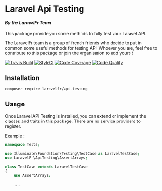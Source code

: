 # Laravel Api Testing
#### _By the LaravelFr Team_

This package provide you some methods to fully test your Laravel API.

The LaravelFr team is a group of french friends who decide to put in common some useful methods for testing API.
Whoever you are, feel free to contribute to this package or join the organisation to add yours !


[![Travis Build](https://img.shields.io/travis/laravelfr/api-testing/master.svg)](https://travis-ci.org/laravelfr/api-testing?branch=master) 
[![StyleCI](https://styleci.io/repos/74501976/shield?branch=master)](https://styleci.io/repos/74501976) 
[![Code Coverage](https://img.shields.io/scrutinizer/coverage/g/laravelfr/api-testing.svg)](https://scrutinizer-ci.com/g/laravelfr/api-testing/?branch=master) 
[![Code Quality](https://img.shields.io/scrutinizer/g/laravelfr/api-testing.svg)](https://scrutinizer-ci.com/g/laravelfr/api-testing/?branch=master) 

## Installation 

```sh
composer require laravelfr/api-testing
```

## Usage

Once Laravel API Testing is installed, you can extend or implement the classes and traits in this package. There are no service providers to register.

Example : 
```php
namespace Tests;

use Illuminate\Foundation\Testing\TestCase as LaravelTestCase;
use LaravelFr\ApiTesting\AssertArrays;

class TestCase extends LaravelTestCase
{
    use AssertArrays;
    
    ...
```
